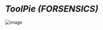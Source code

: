 # _ToolPie_ _(FORSENSICS)_

![image](https://github.com/user-attachments/assets/40e9875f-1e6b-41c3-8c6d-30b24e0c8cc3)


